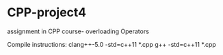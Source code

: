 # CPP-project4
assignment in CPP course- overloading Operators


Compile instructions:
clang++-5.0 -std=c++11 *.cpp
g++ -std=c++11 *.cpp
